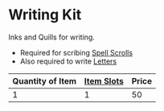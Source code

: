 # Writing Kit
Inks and Quills for writing.
- Required for scribing [Spell Scrolls](../../../../../Magic/Spell%20Scrolls.md)
- Also required to write [Letters](../25%20Coins/Letter%20Kit.md)

| Quantity of Item | [Item Slots](../../../../../Player%20Characters/Derived%20Statistics/Item%20Slots.md) | Price |
| ---------------- | ------------------------------------------------------------------------------------- | ----- |
| 1                | 1                                                                                     | 50    |
